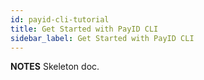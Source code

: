 ```yaml
---
id: payid-cli-tutorial
title: Get Started with PayID CLI
sidebar_label: Get Started with PayID CLI
---
```


**NOTES**
Skeleton doc.

